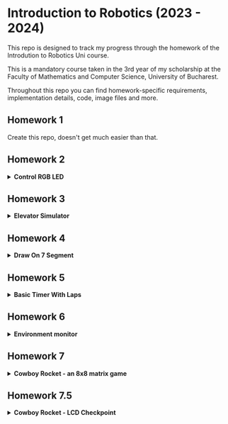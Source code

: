 # Introduction to Robotics (2023 - 2024)
This repo is designed to track my progress through the homework of the Introdution to Robotics Uni course. 

This is a mandatory course taken in the 3rd year of my scholarship at the Faculty of Mathematics and Computer Science, University of Bucharest.  

Throughout this repo you can find homework-specific requirements, implementation details, code, image files and more.


## Homework 1

Create this repo, doesn't get much easier than that.

## Homework 2

<details>
<summary> <B>Control RGB LED</B> </summary>

### Task 

Use a separate potentiometer for controlling each color of an RGB LED: Red,
Green, and Blue.

The purpose of this homework is to leverage digital electronics.
Although this could be done by using the potentiometer's output as an input for each
LED color, it is important to understand the use of an analog input and PWM output
via the Arduino to be able to control a variety of electronics using the MCU.

Specifically, for this task you need to read the potentiometer’s value 
using an Arduino and then write a mapped value of that to the LED's input pins.

### Hardware Implementation

#### Components:
* an Arduino UNO
* the common Cathode RGB LED
* three 50KΩ potentiometer
* four 100Ω resistors. 
The Blue and Green LEDs needed 90Ω resistors to funciton so I used one 100Ω resistor for each
and for the Red LED I used two 100Ω resistors in series to get a 200Ω resistence, as the required resistence for the Red LED was 150Ω.
* multi-coloured wires, properly colour-coded  

Below is a youtube link that shows the homework in action and there is also a picture of the project.

https://www.youtube.com/shorts/vDVLX95Q7Ww 

<img src="media/Hw2-project.jpg" alt="Hw2-project" height="300"/>

</details>

## Homework 3

<details>
<summary> <B> Elevator Simulator </B></summary>

### Task 

Design a control system that simulates a 3-floor elevator using the Arduino
platform. Here are the specific requirements:

* LED Indicators: Each of the 3 LEDs should represent one of the 3 floors.
The LED corresponding to the current floor should light up. Additionally,
another LED should represent the elevator’s operational state. It should
blink when the elevator is moving and remain static when stationary.

* Buzzer: The buzzer should sound briefly during the following scenarios:
  * Elevator arriving at the desired floor (something resembling a ”cling”). I ended
    up playing a melody when opening and closing the door.
  * Elevator movement.

* State Change & Timers: If the elevator is already at the desired floor,
pressing the button for that floor should have no effect. Otherwise, after
a button press, the elevator should ”wait for the doors to close” and then
”move” to the corresponding floor. If the elevator is in movement, it
should either do nothing or it should stack its decision (get to the first
programmed floor, open the doors, wait, close them and then go to the
next desired floor).

* Debounce: Remember to implement debounce for the buttons to avoid
unintentional repeated button presses.

### Hardware Implementation

I ended up using:
* 3 Red LEDs
* 1 Green LED
* 4 330Ω Resistors for the LEDs
* 1 100Ω Resistor for the buzzer
* a buzzer
* three push buttons
* wires
* an Arduino Uno

Below is a youtube link that shows the homework in action and there is also a picture of the project.

https://www.youtube.com/watch?v=6XHYGthXycI

<img src="media/Hw3-project.jpg" alt="Hw3-project" height="300"/>
</details>

## Homework 4

<details>
<summary> <B> Draw On 7 Segment </B></summary>

### Task 

Use the joystick to control the position of the segment cursor and ”draw” on the display
by pressing on the joystick button. The movement between segments should be natural. 
The cursor is only allowed to jump from the current position to neighboring ones, 
without passing through walls or jumping over neighbors.

In order to make it more obvious what LED the cursor is on, what I did is color the LED instantly with
the oposite color it already has (if it's black i make the blink start from red and vice versa)

#### Behaviour

The initial position should be on the DP (decimal point). The current cursor
position always blinks (irrespective of the fact that the segment is on or
off). Use the joystick to move from one position to neighboring ones. (see table for
corresponding movement). Short pressing the button toggles the segment
state from ON to OFF or from OFF to ON. Long pressing the button
resets the entire display by turning all the segments OFF and moving the
current position to the decimal point. Interrupts are required.

### Hardware Implementation

I used:
* 8 330Ω Resistors for the segments
* one 7 segment display
* wires
* an Arduino Uno
* a Joystick

Below is a youtube link that shows the homework in action and there is also a picture of the project.

https://www.youtube.com/watch?v=VlsCClYC-cU

<img src="media/Hw4-project.jpg" alt="Hw4-project" height="300"/>

</details>

## Homework 5

<details>
<summary> <B> Basic Timer With Laps </B></summary>

### Task 

Using the 4-digit 7-segment display and 3 buttons, you should implement a
stopwatch timer that counts in 10ths of a second and has a save lap functionality
(similar to most basic stopwatch functions on most phones).

#### Behaviour

1. The beginning state of the stopwatch is ”000.0”. 
When pressing the Start button, the timer should start.

2. While the timer is running, laps should be stored in memory, 
(up to 4 laps). pressing the lap button for the 5th time 
should override the 1st saved one. If you press the reset
button while timer is running, nothing happens. If you press the pause
button, the timer stops.

3. In Pause Mode, the lap button doesn’t work anymore. Pressing
the reset button resets you to 000.0.

4. After reset you can press the lap button to cycle through the
lap times. Each time you press the button, it takes you to the
next saved lap. Pressing it continuously should cycle you through it
continuously. Pressing the reset button while in this state resets all
your flags and takes the timer back to ”000.0”.

5. My extra input: I only display the saved laps. If the user only saves 
three laps, I don't display the 4th "empty" one as 000.0. Instead i cycle to 
the first lap. I also mate it impossible to reset the laps without viewing them first
to prevent accidental data loss.
### Hardware Implementation

I used:
* 8 330Ω Resistors for the segments
* one 4 digit 7 segment display
* wires
* an Arduino Uno
* 3 buttons
* a shift register

Below is a youtube link that shows the homework in action and there is also a picture of the project.

https://www.youtube.com/watch?v=ulKlsE1wnI8

<img src="media/Hw5-project.jpg" alt="Hw5-project" height="300"/>

</details>

## Homework 6

<details>
<summary> <B> Environment monitor </B></summary>

### Writer's notes

This homework is partially at fault for some of my early male pattern baldness. A lot of code to write, 
borderline useless final product, no inspiration in sight to programme it. 800 lines of the most boaring repetitive code. I'm glad this one's done. Probably the worst homework this cours had to offer.

### Task 

Develop a ”Smart Environment Monitor and Logger” using Arduino. This system will utilize various sensors to gather environmental data, log this data into EEPROM, and provide both visual 
feedback via an RGB LED and user interaction through a Serial Menu. The project focuses on integrating sensor readings,
memory management, Serial Communication and the general objective of building a menu.

#### Menu Structure

1. Sensor Settings 
  * Sensors Sampling Interval. Here you should be prompted for
a value between 1 and 10 seconds. Use this value as a sampling rate
for the sensors. You can read a separate value for each or have the
same for both.
  * Ultrasonic Alert Threshold. Here you should be prompted
for a threshold value for the ultrasonic sensor. You can decide if that
is the min or max value (you can signal that something is too close).
When sensor value exceeds the threshold value, an alert should be
given. This can be in the form of a message. If the LED is set to
Automatic Mode (see section 4.2), it should also turn red if any of
the sensors are outside the value.
  * LDR Alert Threshold. Here you should be prompted for a
threshold value for the LDR sensor. You can decide if that is the
min or max value (for example, it could signal that night is coming).
When sensor value exceeds the threshold value, an alert should be
given. This can be in the form of a message. If the LED is set to
Automatic Mode (see section 4.2), it should also turn red if any of
the sensors are outside the value.
  * Back // Return to main menu

2. Reset Logger Data. Should print a message, promting if you to
confirm to delete all data. Something like ”are you sure?”, followed by
the submenu with YES or NO. You can reset both sensor data at the same
time, or you can do it individually. Your choice. I did it individually.
  * Yes.
  * No.

3. System Status // Check current status and health
  * Current Sensor Readings. Continuously print sensor readings
at the set sampling rate, from all sensors. Make sure you have a way
to exit this (such as pressing a specific key) and inform the user of
this method through a message.
  * Current Sensor Settings. Displays the sampling rate and
threshold value for all sensors.
  * Back. Return to Main menu.

4. RGB LED Control // Go to submenu
  * Manual Color Control. Set the RGB colors manually. You
decide how to input them, either by making an option for each chan-
nel, or by putting a string etc. If you expect a specific format, make
sure to inform the user.
  * LED: Toggle Automatic ON/OFF. If automatic mode is
ON, then the led color should be GREEN when all sensors value do
not exceed threshold values (aka no alert) and RED when there is an
alert (aka ANY sensor value exceeds the threshold). When automatic
mode is OFF, then the LED should use the last saved RGB values.
  * Back // Return to main men

### Hardware Implementation

I used:
* 3 330Ω Resistors for the segments
* one ultrasonic sensor
* one photoresistor
* an Arduino Uno
* an RGB LED

Below is a youtube link that shows the homework in action and there is also a picture of the project.

https://www.youtube.com/watch?v=DZubaUXpZoM

<img src="media/Hw6-project.jpg" alt="Hw6-project" height="300"/>

</details>

## Homework 7

<details>
<summary> <B> Cowboy Rocket - an 8x8 matrix game </B></summary>

### About the game

This is a top down terminator-tanks style game in which you have to distroy all walls using your trusty gun and... ROCKETS (if you find the power up)

### Task 

Develop a small game on an 8x8 matrix. The game must have at least 3 types
of elements: player (blinks slowly), bombs/bullets (blink fast), wall(doesn’t
blink). The purpose of this to get you started with your matrix project. The
basic idea is that you generate walls on the map (50% - 75% of the map) and then
you move around with the player and destroy them. You can do it Bomberman
style or terminator-tanks style (or another way, be creative).

### My take

While implementing the required task I also went ahead and implemented most bonusses 
mentioned in the task PDF.
  * Animations: there is a start game and a winning annimation
  * Bigger map: implemented a 16x16 logical matrix you walk around with a panning camera above the player
  * Advanced game: added a rocket power up that enables exploding bullets or rockets you are immune to ( but the walls are not )
  * Extra button: using the joystick to shoot is not fun so I had to add an extra button for that
  * Extra sensors: added a brightness sensor that adjusts the brightness of the LED matrix based on outside light
  * Menu structure: everything is organised on game states that switch between in-animation, in-game, won
  * Code structure: most of the code is organised in classes and separate files to make everything modular, easy to read and use
  * Score: the player that destroys all of the walls in the least amount of thime gets a place in the top 3 players in EEPROM

### Hardware Implementation

I used:
* a MAX7219 serial input/parallel output IC
* resistors and capacitors as needed
* a button
* a light sensor
* one 8x8 LED matrix
* an Arduino Uno
* a Joystick
* wires
* a breadboard

Below is a youtube link that shows the homework in action and there are also a couple of pictures of the project.

https://www.youtube.com/watch?v=_4DbtM731EU&t=145s

<img src="media/Hw7-project.jpg" alt="Hw7-project" height="300"/>
<img src="media/Hw7-project-1.jpg" alt="Hw7-project-1" height="300"/>

</details>


## Homework 7.5

<details>
<summary> <B> Cowboy Rocket - LCD Checkpoint </B></summary>

### About the game

As i said in the previous description, this is a top down terminator-tanks style game in which you have to distroy all 
walls using your trusty gun and... ROCKETS (if you find the power up). When it comes to the game I didn't do anything 
extra, but for this homework I did implement an LCD Screen to display a menu before and after each game and to inform the 
player during gameplay how many walls are left to destroy on the map.

Another notable thing is that I ended up fitting the whole project on a single breadboard which is pretty cool. Also, there
are no Digital pins left free, other than pin 0 and pin 1 (used for serial communication with the computer) and three analog pins.

### Task 

#### Add the following functionality for this checkpoint:
  1. Intro Message - When powering up the project, a greeting message should be shown for a few moments.
  2. Menu:
    * Start game, starts the initial level of
    * Settings
      * LCD brightness control. Save value to EEPROM and load it upon system start.
      * Matrix brightness control (see function setIntesnity from the led-Control library). Make sure to display 
      something on the matrix when selecting it. Save value to EEPROM and load it upon system start.
      * LCD contrast control. This wasn't here initially but i ended up implementing it anyway as it felt important
    * About: should include details about the creator(s) of the game. At least game name, author and github link or
    user (used the joystick to scroll left and right)
  3. End Message - When the game ends, add a message. Wait for a promt from the user (a button push, for example), 
  before returning to main menu again.

#### Notable mentitons

Other than implementing everything mentioned in the task, I also went ahead and did some extra things that felt necessary for my project:
* connected the shift register to the matrix fitting wires under the matrix in order to have enough room to keep everything on one breadboard
* added a matrix icon for every main menu option 
* made all animations skippable
* made boot/end-game messages skippable 
* fixed animation bug and refactored the animation related methods to not rely on the map (display directly on the LED matrix)
* drew and displayed two custom characters for brightness and contrast

### Hardware Implementation

Previously used hardware:
* a MAX7219 serial input/parallel output IC
* resistors and capacitors as needed
* a button
* a light sensor
* one 8x8 LED matrix
* an Arduino Uno
* a Joystick
* wires
* a breadboard

Hardware added for this checkpoint:
* 16x2 LCD display

Below is a youtube link that shows the homework in action and there is also a picture of the project.

https://www.youtube.com/watch?v=_4DbtM731EU&t=145s

<img src="media/Hw7-5-project.jpg" alt="Hw7-project" height="300"/>
<img src="media/Hw7-5-1-project.jpg" alt="Hw7-5-1-project" height="300"/>
<img src="media/Hw7-5-2-project.jpg" alt="Hw7-5-2-project" height="300"/>
<img src="media/Hw7-5-3-project.jpg" alt="Hw7-5-3-project" height="300"/>

</details>